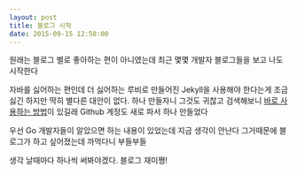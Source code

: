 ```yaml
---
layout: post
title: 블로그 시작
date: 2015-09-15 12:50:00
---
```

원래는 블로그 별로 좋아하는 편이 아니였는데 최근 몇몇 개발자 블로그들을 보고 나도 시작한다

자바를 싫어하는 편인데 더 싫어하는 루비로 만들어진 Jekyll을 사용해야 한다는게 조금 싫긴 하지만 딱히 별다른 대안이 없다. 하나 만들자니 그것도 귀찮고 검색해보니 [바로 사용하는 방법](http://ilmol.com/2015/01/Jekyll,Git%20%EC%9D%84%20%EB%AA%B0%EB%9D%BC%EB%8F%84%20%EB%AC%B4%EB%A3%8C%20Github%20Pages%20%EC%A6%90%EA%B8%B0%EA%B8%B0.html)이 있길래 Github 계정도 새로 파서 하나 만들었다

우선 Go 개발자들이 알았으면 하는 내용이 있었는데 지금 생각이 안난다
그거때문에 블로그가 하고 싶어졌는데 까먹다니 부들부들

생각 날때마다 하나씩 써봐야겠다. 블로그 재미쪙!
